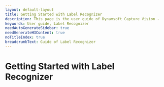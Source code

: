 ```yaml
---
layout: default-layout
title: Getting Started with Label Recognizer
description: This page is the user guide of Dynamsoft Capture Vision - Label Recognizer module
keywords: User guide, Label Recognizer
needAutoGenerateSidebar: true
needGenerateH3Content: true
noTitleIndex: true
breadcrumbText: Guide of Label Recognizer
---
```


# Getting Started with Label Recognizer
